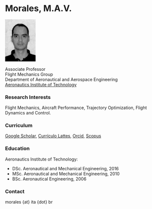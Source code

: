# Morales, M.A.V.
<img src="/assets/images/foto-RG-CPF-Mauricio-Morales-atual-P&B.jpg" width="100">

Associate Professor  
Flight Mechanics Group  
Department of Aeronautical and Aerospace Engineering  
[Aeronautics Institute of Technology](http://www.ita.br)

### Research Interests
Flight Mechanics, Aircraft Performance, Trajectory Optimization, Flight Dynamics and Control.

### Curriculum
[Google Scholar](https://scholar.google.com/citations?user=syECR14AAAAJ&hl), [Currículo Lattes](http://lattes.cnpq.br/9213259689156118), [Orcid](https://orcid.org/0000-0002-2911-9238), [Scopus](https://www.scopus.com/authid/detail.uri?authorId=57191905807)

### Education
Aeronautics Institute of Technology:
- DSc. Aeronautical and Mechanical Engineering, 2016
- MSc. Aeronautical and Mechanical Engineering, 2010
- BSc. Aeronautical Engineering, 2006

### Contact
morales {at} ita {dot} br
